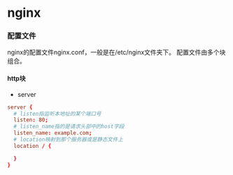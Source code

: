 # nginx

### 配置文件

nginx的配置文件nginx.conf，一般是在/etc/nginx文件夹下。
配置文件由多个块组合。

#### http块

- server

```conf
server {
  # listen指监听本地址的某个端口号
  listen: 80;
  # listen_name指的是请求头部中的host字段
  listen_name: example.com;
  # location映射到那个服务器或是静态文件上
  location / {

  }
}
```